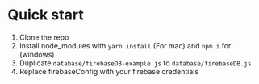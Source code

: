 # Quick start
1. Clone the repo 
2. Install node_modules with ```yarn install``` (For mac) and ```npm i``` for (windows)
3. Duplicate ```database/firebaseDB-example.js``` to ```database/firebaseDB.js```
4. Replace firebaseConfig with your firebase credentials